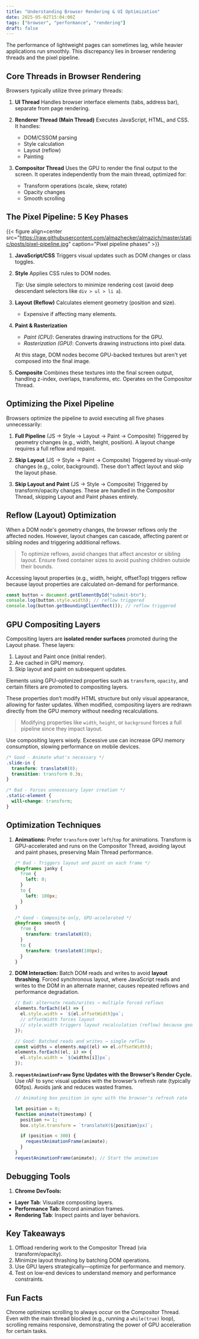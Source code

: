 ```yaml
---
title: "Understanding Browser Rendering & UI Optimization"
date: 2025-05-02T15:04:00Z
tags: ["browser", "performance", "rendering"]
draft: false
---
```


The performance of lightweight pages can sometimes lag, while heavier applications run smoothly. This discrepancy lies in browser rendering threads and the pixel pipeline.

## Core Threads in Browser Rendering

Browsers typically utilize three primary threads:

1. **UI Thread**
   Handles browser interface elements (tabs, address bar), separate from page rendering.

2. **Renderer Thread (Main Thread)**
   Executes JavaScript, HTML, and CSS. It handles:

   - DOM/CSSOM parsing
   - Style calculation
   - Layout (reflow)
   - Painting

3. **Compositor Thread**
   Uses the GPU to render the final output to the screen. It operates independently from the main thread, optimized for:

   - Transform operations (scale, skew, rotate)
   - Opacity changes
   - Smooth scrolling

## The Pixel Pipeline: 5 Key Phases

{{< figure align=center src="https://raw.githubusercontent.com/almazhecker/almazich/master/static/posts/pixel-pipeline.jpg" caption="Pixel pipeline phases" >}}

1. **JavaScript/CSS**
   Triggers visual updates such as DOM changes or class toggles.

2. **Style**
   Applies CSS rules to DOM nodes.

   _Tip:_ Use simple selectors to minimize rendering cost (avoid deep descendant selectors like `div > ul > li a`).

3. **Layout (Reflow)**
   Calculates element geometry (position and size).

   - Expensive if affecting many elements.

4. **Paint & Rasterization**

   - _Paint (CPU)_: Generates drawing instructions for the GPU.
   - _Rasterization (GPU)_: Converts drawing instructions into pixel data.

   At this stage, DOM nodes become GPU-backed textures but aren't yet composed into the final image.

5. **Composite**
   Combines these textures into the final screen output, handling z-index, overlaps, transforms, etc.
   Operates on the Compositor Thread.

## Optimizing the Pixel Pipeline

Browsers optimize the pipeline to avoid executing all five phases unnecessarily:

1. **Full Pipeline** (JS → Style → Layout → Paint → Composite)
   Triggered by geometry changes (e.g., width, height, position). A layout change requires a full reflow and repaint.

2. **Skip Layout** (JS → Style → Paint → Composite)
   Triggered by visual-only changes (e.g., color, background). These don't affect layout and skip the layout phase.

3. **Skip Layout and Paint** (JS → Style → Composite)
   Triggered by transform/opacity changes. These are handled in the Compositor Thread, skipping Layout and Paint phases entirely.

## Reflow (Layout) Optimization

When a DOM node's geometry changes, the browser reflows only the affected nodes. However, layout changes can cascade, affecting parent or sibling nodes and triggering additional reflows.

> To optimize reflows, avoid changes that affect ancestor or sibling layout. Ensure fixed container sizes to avoid pushing children outside their bounds.

Accessing layout properties (e.g., width, height, offsetTop) triggers reflow because layout properties are calculated on-demand for performance.

```javascript
const button = document.getElementById("submit-btn");
console.log(button.style.width); // reflow triggered
console.log(button.getBoundingClientRect()); // reflow triggered
```

## GPU Compositing Layers

Compositing layers are **isolated render surfaces** promoted during the Layout phase. These layers:

1. Layout and Paint once (initial render).
2. Are cached in GPU memory.
3. Skip layout and paint on subsequent updates.

Elements using GPU-optimized properties such as `transform`, `opacity`, and certain filters are promoted to compositing layers.

These properties don’t modify HTML structure but only visual appearance, allowing for faster updates. When modified, compositing layers are redrawn directly from the GPU memory without needing recalculations.

> Modifying properties like `width`, `height`, or `background` forces a full pipeline since they impact layout.

Use compositing layers wisely. Excessive use can increase GPU memory consumption, slowing performance on mobile devices.

```css
/* Good - Animate what's necessary */
.slide-in {
  transform: translateX(0);
  transition: transform 0.3s;
}

/* Bad - Forces unnecessary layer creation */
.static-element {
  will-change: transform;
}
```

## Optimization Techniques

1. **Animations:**
   Prefer `transform` over `left`/`top` for animations. Transform is GPU-accelerated and runs on the Compositor Thread, avoiding layout and paint phases, preserving Main Thread performance.

   ```css
   /* Bad - Triggers layout and paint on each frame */
   @keyframes janky {
     from {
       left: 0;
     }
     to {
       left: 100px;
     }
   }

   /* Good - Composite-only, GPU-accelerated */
   @keyframes smooth {
     from {
       transform: translateX(0);
     }
     to {
       transform: translateX(100px);
     }
   }
   ```

2. **DOM Interaction:**
   Batch DOM reads and writes to avoid **layout thrashing**. Forced synchronous layout, where JavaScript reads and writes to the DOM in an alternate manner, causes repeated reflows and performance degradation.

   ```javascript
   // Bad: alternate reads/writes → multiple forced reflows
   elements.forEach((el) => {
     el.style.width = `${el.offsetWidth}px`;
     // offsetWidth forces layout
     // style.width triggers layout recalculation (reflow) because geometry changes
   });

   // Good: Batched reads and writes → single reflow
   const widths = elements.map((el) => el.offsetWidth);
   elements.forEach((el, i) => {
     el.style.width = `${widths[i]}px`;
   });
   ```

3. **`requestAnimationFrame` Sync Updates with the Browser’s Render Cycle.**
   Use rAF to sync visual updates with the browser’s refresh rate (typically 60fps). Avoids jank and reduces wasted frames.

   ```javascript
   // Animating box position in sync with the browser’s refresh rate

   let position = 0;
   function animate(timestamp) {
     position += 1;
     box.style.transform = `translateX(${position}px)`;

     if (position < 300) {
       requestAnimationFrame(animate);
     }
   }
   requestAnimationFrame(animate); // Start the animation
   ```

## Debugging Tools

1. **Chrome DevTools:**

- **Layer Tab**: Visualize compositing layers.
- **Performance Tab**: Record animation frames.
- **Rendering Tab**: Inspect paints and layer behaviors.

## Key Takeaways

1. Offload rendering work to the Compositor Thread (via transform/opacity).
2. Minimize layout thrashing by batching DOM operations.
3. Use GPU layers strategically—optimize for performance and memory.
4. Test on low-end devices to understand memory and performance constraints.

## Fun Facts

Chrome optimizes scrolling to always occur on the Compositor Thread. Even with the main thread blocked (e.g., running a `while(true)` loop), scrolling remains responsive, demonstrating the power of GPU acceleration for certain tasks.

```

```
